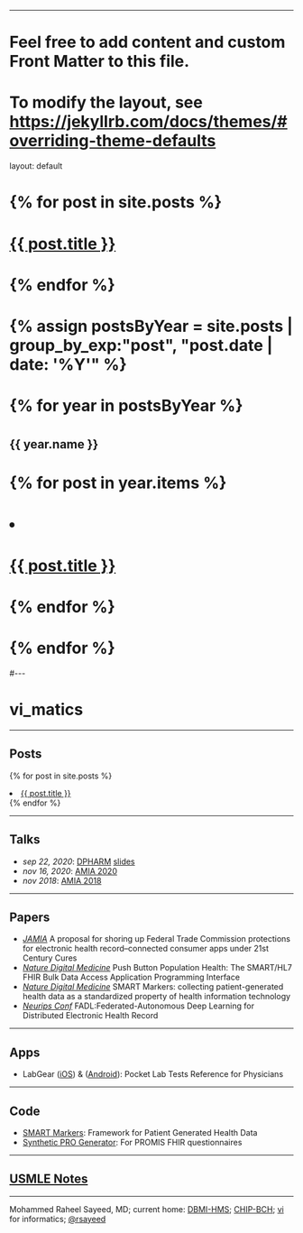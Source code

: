 ---
# Feel free to add content and custom Front Matter to this file.
# To modify the layout, see https://jekyllrb.com/docs/themes/#overriding-theme-defaults
layout: default
# {% for post in site.posts  %}
# <a href="{{ post.url }}">{{ post.title }}</a>
# {% endfor %}
# {% assign postsByYear = site.posts | group_by_exp:"post", "post.date | date: '%Y'" %}
# {% for year in postsByYear %}
# <h2 id="{{ year.name }}">{{ year.name }}</h2>
# <ul aria-label="posts from {{ year.name }}">
#   {% for post in year.items %}
#   <li>
#     <a href="{{ post.url }}">{{ post.title }}</a>
#   </li>
#   {% endfor %}
# </ul>
# {% endfor %}

#---

# vi_matics 

--------------------

## Posts

{% for post in site.posts  %}
<li><a href="{{ post.url }}">{{ post.title }}</a></li>
{% endfor %}

----------------------

## Talks


- _sep 22, 2020_: [DPHARM](https://theconferenceforum.org/conferences/disruptive-innovations-us/2020-speaking-faculty/raheel-sayeed) [slides](https://docs.google.com/presentation/d/1tI-p5yNvynPx5xqF8NKXJOPPoUrye54bUnAqnw-4V3Q/edit?usp=sharing)
- _nov 16, 2020_: [AMIA 2020](https://www.amia.org/amia2020/systems-demonstrations)
- _nov 2018_: [AMIA 2018](https://knowledge.amia.org/67852-amia-1.4259402/t008-1.4262115/t008-1.4262116/2976057-1.4262126/2975528-1.4262123?qr=1)

-------------

## Papers

- _[JAMIA](https://academic.oup.com/jamia/advance-article/doi/10.1093/jamia/ocaa227/6031254)_ A proposal for shoring up Federal Trade Commission protections for electronic health record–connected consumer apps under 21st Century Cures
- _[Nature Digital Medicine](https://www.nature.com/articles/s41746-020-00358-4)_ Push Button Population Health: The SMART/HL7 FHIR Bulk Data Access Application Programming Interface
- _[Nature Digital Medicine](https://www.nature.com/articles/s41746-020-0218-6)_ SMART Markers: collecting patient-generated health data as a standardized property of health information technology
- _[Neurips Conf](https://arxiv.org/abs/1811.11400)_ FADL:Federated-Autonomous Deep Learning for Distributed Electronic Health Record

----------------------------------------------------------------------
## Apps

- LabGear ([iOS][ios-labgear]) & ([Android][android-labgear]): Pocket Lab Tests Reference for Physicians

-------------


## Code

- [SMART Markers](https://github.com/smartmarkers): Framework for Patient Generated Health Data
- [Synthetic PRO Generator](https://github.com/raheelsayeed/synthetic-pros): For PROMIS FHIR questionnaires


[ios-labgear]: https://apps.apple.com/us/app/labgear-medical-lab-tests/id350942163
[android-labgear]: https://play.google.com/store/apps/details?id=com.smartddx.labgearessentials&hl=en_US

--------------------

## [USMLE Notes](https://vimatics.com/usmle/)


--------------------

Mohammed Raheel Sayeed, MD; current home:  [DBMI-HMS](https://dbmi.hms.harvard.edu); [CHIP-BCH](https:/chip.org); 
[vi](https://vim.org) for informatics;
<a href="https://twitter.com/rsayeed">@rsayeed</a>

